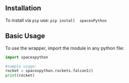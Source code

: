 ## Installation
To install via `pip` use:
`pip install  spacexPython`

## Basic Usage

To use the wrapper, import the module in any python file:
```python
import spacexpython

#sample usage:
rocket = spacexpython.rockets.falcon1()
print(rocket)

```
